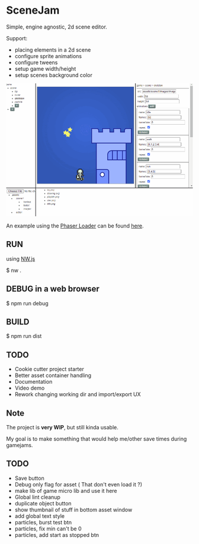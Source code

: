 # SceneJam

Simple, engine agnostic, 2d scene editor.

Support:
 - placing elements in a 2d scene
 - configure sprite animations
 - configure tweens
 - setup game width/height
 - setup scenes background color

![Screenshot](/screenshots/0_0_1b.gif)

An example using the [Phaser Loader](https://github.com/yetanotherportfolio/SceneJamPhaserLib) can be found [here](https://github.com/yetanotherportfolio/SceneJamPhaserExample).


## RUN
using [NW.js](https://nwjs.io/)

$ nw .

## DEBUG in a web browser

$ npm run debug

## BUILD

$ npm run dist

## TODO

- Cookie cutter project starter
- Better asset container handling
- Documentation
- Video demo
- Rework changing working dir and import/export UX

## Note

The project is **very WIP**, but still kinda usable.

My goal is to make something that would help me/other save times during gamejams.


## TODO
- Save button
- Debug only flag for asset ( That don't even load it ?)
- make lib of game micro lib and use it here
- Global lint cleanup
- duplicate object button
- show thumbnail of stuff in bottom asset window
- add global text style
- particles, burst test btn
- particles, fix min can't be 0
- particles, add start as stopped btn
